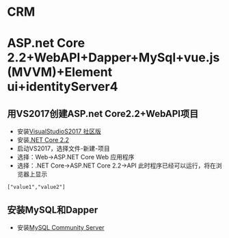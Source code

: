 # CRM
ASP.net Core 2.2+WebAPI+Dapper+MySql+vue.js(MVVM)+Element ui+identityServer4
============================================================================
用VS2017创建ASP.net Core2.2+WebAPI项目
-------------------------------------
* 安装[VisualStudioS2017 社区版](https://visualstudio.microsoft.com/zh-hans/downloads/)
* 安装[.NET Core 2.2](https://dotnet.microsoft.com/download)
* 启动VS2017，选择文件-新建-项目
* 选择：Web->ASP.NET Core Web 应用程序
* 选择：.NET Core->ASP.NET Core 2.2->API
此时程序已经可以运行，将在浏览器上显示
```
["value1","value2"]
```
安装MySQL和Dapper
-----------------
* 安装[MySQL Community Server](https://dev.mysql.com/downloads/)
